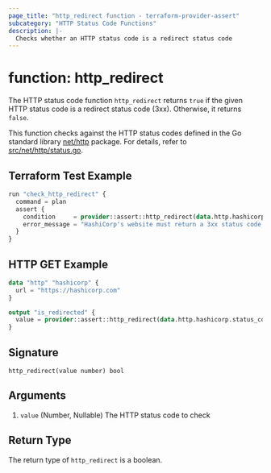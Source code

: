 ```yaml
---
page_title: "http_redirect function - terraform-provider-assert"
subcategory: "HTTP Status Code Functions"
description: |-
  Checks whether an HTTP status code is a redirect status code
---
```


# function: http_redirect



The HTTP status code function `http_redirect` returns `true` if the given HTTP status code is a redirect status code (3xx). Otherwise, it returns `false`.

This function checks against the HTTP status codes defined in the Go standard library [net/http](https://golang.org/pkg/net/http/) package. For details, refer to [src/net/http/status.go](https://cs.opensource.google/go/go/+/refs/tags/go1.23.1:src/net/http/status.go;l=9).

## Terraform Test Example

```terraform
run "check_http_redirect" {
  command = plan
  assert {
    condition     = provider::assert::http_redirect(data.http.hashicorp.status_code)
    error_message = "HashiCorp's website must return a 3xx status code, when using HTTP instead of HTTPS"
  }
}
```

## HTTP GET Example

```terraform
data "http" "hashicorp" {
  url = "https://hashicorp.com"
}

output "is_redirected" {
  value = provider::assert::http_redirect(data.http.hashicorp.status_code)
}
```

## Signature

<!-- signature generated by tfplugindocs -->
```text
http_redirect(value number) bool
```

## Arguments

<!-- arguments generated by tfplugindocs -->
1. `value` (Number, Nullable) The HTTP status code to check


## Return Type

The return type of `http_redirect` is a boolean.
